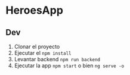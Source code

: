 # HeroesApp

## Dev

1. Clonar el proyecto
2. Ejecutar el ```npm install```
3. Levantar backend ```npm run backend``` 
4. Ejecutar la app ```npm start``` o bien ```ng serve -o```
